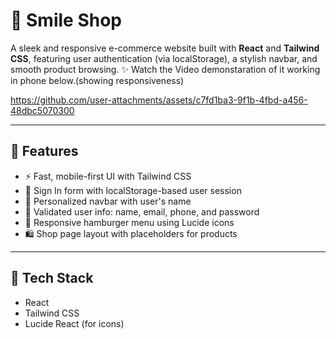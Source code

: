 # 🛒 Smile Shop

A sleek and responsive e-commerce website built with **React** and **Tailwind CSS**, featuring user authentication (via localStorage), a stylish navbar, and smooth product browsing. ✨ Watch the Video demonstaration of it working in phone below.(showing responsiveness)


https://github.com/user-attachments/assets/c7fd1ba3-9f1b-4fbd-a456-48dbc5070300

---

## 🚀 Features

- ⚡ Fast, mobile-first UI with Tailwind CSS  
- 🔐 Sign In form with localStorage-based user session  
- 👤 Personalized navbar with user's name  
- 🧾 Validated user info: name, email, phone, and password  
- 📱 Responsive hamburger menu using Lucide icons  
- 🛍️ Shop page layout with placeholders for products  

---

## 🧰 Tech Stack

- React  
- Tailwind CSS  
- Lucide React (for icons)  


